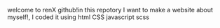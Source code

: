 welcome to renX github!in this repotory I want to make a website about myself!, I coded it using html CSS javascript scss
